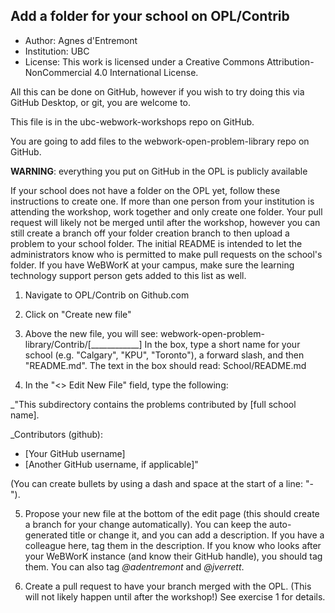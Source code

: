 ## Add a folder for your school on OPL/Contrib

- Author: Agnes d'Entremont 
- Institution: UBC 
- License: This work is licensed under a Creative Commons Attribution-NonCommercial 4.0 International License.


All this can be done on GitHub, however if you wish to try doing this via GitHub Desktop, or git, you are welcome to.

This file is in the ubc-webwork-workshops repo on GitHub.

You are going to add files to the webwork-open-problem-library repo on GitHub. 

**WARNING**: everything you put on GitHub in the OPL is publicly available

If your school does not have a folder on the OPL yet, follow these instructions to create one.  If more than one person from your institution is attending the workshop, work together and only create one folder.  Your pull request will likely not be merged until after the workshop, however you can still create a branch off your folder creation branch to then upload a problem to your school folder.  The initial README is intended to let the administrators know who is permitted to make pull requests on the school's folder.  If you have WeBWorK at your campus, make sure the learning technology support person gets added to this list as well.  

1. Navigate to OPL/Contrib on Github.com

2. Click on "Create new file"

3. Above the new file, you will see: webwork-open-problem-library/Contrib/[____________]   In the box, type a short name for your school (e.g. "Calgary", "KPU", "Toronto"), a forward slash, and then "README.md".  The text in the box should read: School/README.md

4. In the "<> Edit New File" field, type the following:

_"This subdirectory contains the problems contributed by [full school name].

_Contributors (github):
- [Your GitHub username]
- [Another GitHub username, if applicable]"

(You can create bullets by using a dash and space at the start of a line: "- "). 

5. Propose your new file at the bottom of the edit page (this should create a branch for your change automatically).  You can keep the auto-generated title or change it, and you can add a description.  If you have a colleague here, tag them in the description.  If you know who looks after your WeBWorK instance (and know their GitHub handle), you should tag them.  You can also tag _@adentremont_ and _@jverrett_.  

6. Create a pull request to have your branch merged with the OPL. (This will not likely happen until after the workshop!)  See exercise 1 for details.   
